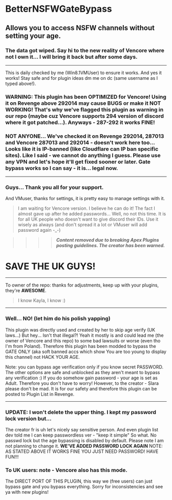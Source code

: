 # BetterNSFWGateBypass 
## Allows you to access NSFW channels without setting your age.

### The data got wiped. Say hi to the new reality of Vencore where not I own it... I will bring it back but after some days.

__ __
This is daily checked by me (Win8.1VMUser) to ensure it works. And yes it works!
Stay safe and for plugin ideas dm me on dc (same username as I typed above!).
### WARNING: This plugin has been OPTIMIZED for Vencore! Using it on Revenge above 292014 may cause BUGS or make it NOT WORKING! That's why we've flagged this plugin as warning in our repo (maybe cuz Vencore supports 294 version of discord where it got patched...). Anyways - 287-292 it works FINE!
### NOT ANYONE... We've checked it on Revenge 292014, 287013 and Vencore 287013 and 292014 - doesn't work here too... Looks like it is IP-banned (like Cloudflare can IP ban specific sites). Like I said - we cannot do anything I guess. Please use any VPN and let's hope it'll get fixed sooner or later. Gate bypass works so I can say - it is... legal now. 
__ __
### Guys... Thank you all for your support. 
And VMuser, thanks for settings, it is pretty easy to manage settings with it.
> I am waiting for Vencore version. I believe he can do it! The fact I almost gave up after he added passwords... Well, no not this time. It is for all UK people who doesn't want to give discord their IDs.
Use it wisely as always (and don't spread it a lot or VMuser will add password again -_-)

> > > > ***Content removed due to breaking Apex Plugins posting guidelines. The creator has been warned.***

# SAVE THE UK GUYS!

__ __
To owner of the repo: thanks for adjustments, keep up with your plugins, they're **AWESOME**.
> I know Kayla, I know :)

__ __
### Well... NO! (let him do his polish yapping)
This plugin was directly used and created by her to skip age verify (UK laws...) But hey... Isn't that illegal?!
Yeah it mostly is and could lead me (the owner of Vencore and this repo) to some bad lawsuits or worse (even tho I'm from Poland).
Therefore this plugin has been modded to bypass the GATE ONLY (aka soft banned accs which show You are too young to display this channel) not HACK YOUR AGE.

Note: you can bypass age verification only if you know secret PASSWORD. The other options are safe and unblocked as they aren't meant to bypass any verification :)
If you do somehow gain password - your age is set as Adult. Therefore you don't have to worry!
However, to the creator - Slara please don't be mad. It is for our safety and therefore this plugin can be posted to Plugin List in Revenge.

__ __
### UPDATE: I won't delete the upper thing. I kept my password lock version but...
The creator fr is uh let's nicely say sensitive person. And even plugin list dev told me I can keep passwordless ver - "keep it simple"
So what. No passwd lock but the age bypassing is disabled by default. Please note I am not planning to change it.
**WE'VE ADDED PASSWORD LOCK AGAIN**
NOTE: AS STATED ABOVE IT WORKS FINE YOU JUST NEED PASSWORD! HAVE FUN!!!

### To UK users: note - Vencore also has this mode.
The DIRECT PORT OF THIS PLUGIN, this way we (free users) can just bypass gate and you bypass everything. Sorry for inconsistencies and see ya with new plugins!
